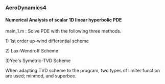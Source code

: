 ### AeroDynamics4

#### Numerical Analysis of scalar 1D linear hyperbolic PDE
main_1.m : Solve PDE with the following three methods. <p> 1) 1st order up-wind differential scheme <p> 2) Lax-Wendroff Scheme <p>3)Yee's Symetric-TVD Scheme
<p>When adapting TVD scheme to the program, two types of limiter function are used; minmod, and superbee.


